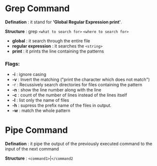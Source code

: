 # Grep Command

**Defination** : it stand for **'Global Regular Expression print'**.

**Structure** : grep `<what to search for>` `<where to search for>`

- **global** : it search through the entire file
- **regular expression** : it searches the `<string>`
- **print** : it prints the line containing the patterns

### Flags:

- **-i** : ignore casing
- **-v** : Invert the matching ("print the character which does not match")
- -r : Recussively search directories for files containing the pattern
- **-n** : show the line number along with the line
- **-c** : count of the number of lines instead of the lines itself
- **-l** : list only the name of files
- **-h** : supress the prefix name of the files in output.
- **-w** : match the whole pattern

# Pipe Command

**Defination** : it pipe the output of the previously executed command to the input of the next command

**Structure** : `<command1>`|`</command2`
